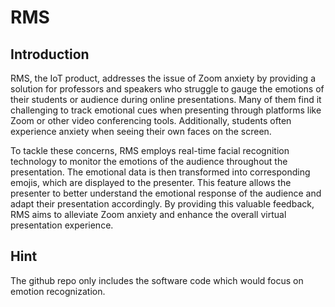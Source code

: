 # RMS

## Introduction
RMS, the IoT product, addresses the issue of Zoom anxiety by providing a solution for professors and speakers who struggle to gauge the emotions of their students or audience during online presentations. Many of them find it challenging to track emotional cues when presenting through platforms like Zoom or other video conferencing tools. Additionally, students often experience anxiety when seeing their own faces on the screen. 

To tackle these concerns, RMS employs real-time facial recognition technology to monitor the emotions of the audience throughout the presentation. The emotional data is then transformed into corresponding emojis, which are displayed to the presenter. This feature allows the presenter to better understand the emotional response of the audience and adapt their presentation accordingly. By providing this valuable feedback, RMS aims to alleviate Zoom anxiety and enhance the overall virtual presentation experience.

## Hint
The github repo only includes the software code which would focus on emotion recognization.
